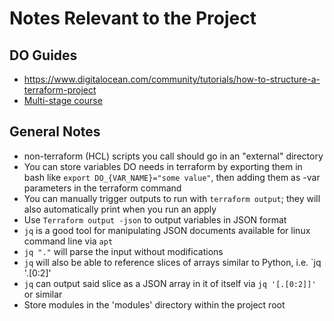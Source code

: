 # Notes Relevant to the Project

## DO Guides
+ https://www.digitalocean.com/community/tutorials/how-to-structure-a-terraform-project
+ [Multi-stage course](https://www.digitalocean.com/community/tutorial_series/how-to-manage-infrastructure-with-terraform)


## General Notes
+ non-terraform (HCL) scripts you call should go in an "external" directory
+ You can store variables DO needs in terraform by exporting them in bash like `export DO_{VAR_NAME}="some value"`, then adding them as -var parameters in the terraform command
+ You can manually trigger outputs to run with `terraform output`; they will also automatically print when you run an apply
+ Use `Terraform output -json` to output variables in JSON format
+ `jq` is a good tool for manipulating JSON documents available for linux command line via `apt`
+ `jq "."` will parse the input without modifications
+ `jq` will also be able to reference slices of arrays similar to Python, i.e. `jq '.[0:2]'
+ `jq` can output said slice as a JSON array in it of itself via `jq '[.[0:2]]'` or similar
+ Store modules in the 'modules' directory within the project root
